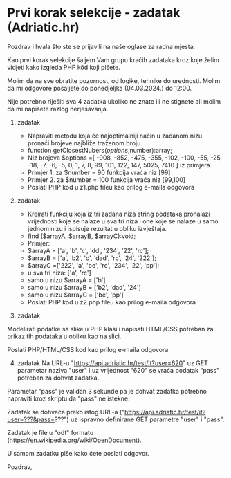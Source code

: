 
# Prvi korak selekcije - zadatak (Adriatic.hr)

Pozdrav i hvala što ste se prijavili na naše oglase za radna mjesta.


Kao prvi korak selekcije šaljem Vam grupu kraćih zadataka kroz koje želim vidjeti kako izgleda PHP kȏd koji pišete.

Molim da na sve obratite pozornost, od logike, tehnike do urednosti.
Molim da mi odgovore pošaljete do ponedjeljka (04.03.2024.) do 12:00.

Nije potrebno riješiti sva 4 zadatka ukoliko ne znate ili ne stignete ali molim da mi napišete razlog nerješavanja.

1. zadatak

    * Napraviti metodu koja će najoptimalniji način u zadanom nizu pronaći brojeve najbliže traženom broju.
    * function getClosestNubers($options,$number):array;
    * Niz brojeva $options =[ -908, -852, -475, -355, -102, -100, -55, -25, -18, -7, -6, -5, 0, 1, 7, 8, 99, 101, 122, 147, 5025, 7410 ] iz primjera
    * Primjer 1. za $number = 90 funkcija vraća niz [99]
    * Primjer 2. za $number = 100 funkcija vraća niz [99,100]
    * Poslati PHP kod u z1.php fileu kao prilog e-maila odgovora

2. zadatak

    * Kreirati funkciju koja iz tri zadana niza string podataka pronalazi vrijednosti koje se nalaze u sva tri niza i one koje se nalaze u samo jednom nizu i ispisuje rezultat u obliku izvještaja.
    * find ($arrayA, $arrayB, $arrayC):void;
    * Primjer:
    * $arrayA = ['a', 'b', 'c', 'dd', '234', '22', 'rc'];
    * $arrayB = ['a', 'b2', 'c', 'dad', 'rc', '24', '222'];
    * $arrayC =['222', 'a', 'be', 'rc', '234', '22', 'pp'];
    * u sva tri niza: ['a', 'rc']
    * samo u nizu $arrayA = ['b']
    * samo u nizu $arrayB = ['b2', 'dad', '24']
    * samo u nizu $arrayC = ['be', 'pp']
    * Poslati PHP kod u z2.php fileu kao prilog e-maila odgovora

3. zadatak

Modelirati podatke sa slike u PHP klasi i napisati HTML/CSS potreban za prikaz tih podataka u obliku kao na slici.


Poslati PHP/HTML/CSS kod kao prilog e-maila odgovora


4. zadatak
Na URL-u "https://api.adriatic.hr/test/it?user=620" uz GET parametar naziva "user" i uz vrijednost "620" se vraća podatak "pass" potreban za dohvat zadatka.

Parametar "pass" je validan 3 sekunde pa je dohvat zadatka potrebno napraviti kroz skriptu da "pass" ne istekne.

Zadatak se dohvaća preko istog URL-a ("https://api.adriatic.hr/test/it?user=???&pass=???") uz ispravno definirane GET parametre "user" i "pass".

Zadatak je file u "odt" formatu (https://en.wikipedia.org/wiki/OpenDocument).


U samom zadatku piše kako ćete poslati odgovor.

Pozdrav,

